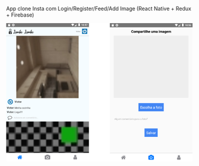 App clone Insta com Login/Register/Feed/Add Image (React Native + Redux + Firebase)

![Demo](https://github.com/smvictorON/lambe-lambe/blob/master/assets/demo.png)
